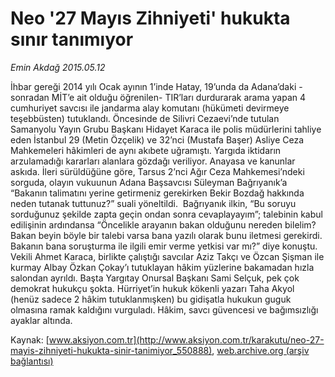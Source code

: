 # Neo '27 Mayıs Zihniyeti' hukukta sınır tanımıyor

*Emin Akdağ 2015.05.12*

<div class="pNewsDetailMainContent" itemprop="articleBody">
 <p>
  İhbar gereği 2014 yılı Ocak ayının 1’inde Hatay, 19’unda da Adana’daki -sonradan MİT’e ait olduğu öğrenilen- TIR’ları durdurarak arama yapan 4 cumhuriyet savcısı ile jandarma alay komutanı (hükümeti devirmeye teşebbüsten) tutuklandı. Öncesinde de Silivri Cezaevi’nde tutulan Samanyolu Yayın Grubu Başkanı Hidayet Karaca ile polis müdürlerini tahliye eden İstanbul 29 (Metin Özçelik) ve 32’nci (Mustafa Başer) Asliye Ceza Mahkemeleri hâkimleri de aynı akıbete uğramıştı. Yargıda iktidarın arzulamadığı kararları alanlara gözdağı veriliyor. Anayasa ve kanunlar askıda. İleri sürüldüğüne göre, Tarsus 2’nci Ağır Ceza Mahkemesi’ndeki sorguda, olayın vukuunun Adana Başsavcısı Süleyman Bağrıyanık’a “Bakanın talimatını yerine getirmeniz gerekirken Bekir Bozdağ hakkında neden tutanak tuttunuz?” suali yöneltildi.  Bağrıyanık ilkin, “Bu soruyu sorduğunuz şekilde zapta geçin ondan sonra cevaplayayım”; talebinin kabul edilişinin ardındansa “Öncelikle arayanın bakan olduğunu nereden bilelim? Bakan beyin böyle bir talebi varsa bana yazılı olarak bunu iletmesi gerekirdi. Bakanın bana soruşturma ile ilgili emir verme yetkisi var mı?” diye konuştu. Vekili Ahmet Karaca, birlikte çalıştığı savcılar Aziz Takçı ve Özcan Şişman ile kurmay Albay Özkan Çokay’ı tutuklayan hâkim yüzlerine bakamadan hızla salondan ayrıldı. Başta Yargıtay Onursal Başkanı Sami Selçuk, pek çok demokrat hukukçu şokta. Hürriyet’in hukuk kökenli yazarı Taha Akyol (henüz sadece 2 hâkim tutuklanmışken) bu gidişatla hukukun guguk olmasına ramak kaldığını vurguladı. Hâkim, savcı güvencesi ve bağımsızlığı ayaklar altında.
 </p>
</div>


Kaynak: [www.aksiyon.com.tr](http://www.aksiyon.com.tr/karakutu/neo-27-mayis-zihniyeti-hukukta-sinir-tanimiyor_550888), [web.archive.org (arşiv bağlantısı)](http://web.archive.org/web/20150813193747/http://www.aksiyon.com.tr/karakutu/neo-27-mayis-zihniyeti-hukukta-sinir-tanimiyor_550888)

